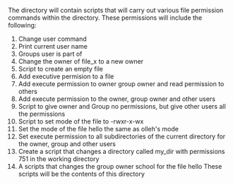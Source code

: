 The directory will contain scripts that will carry out various file permission commands within the directory.
These permissions will include the following:
1. Change user command
2. Print current user name
3. Groups user is part of
4. Change the owner of file_x to a new owner
5. Script to create an empty file
6. Add executive permision to a file
7. Add execute permission to owner group owner and read permission to others
8. Add execute permission to the owner, group owner and other users
9. Script to give owner and Group no permissions, but give other users all the permissions
10. Script to set mode of the file to -rwxr-x-wx
11. Set the mode of the file hello the same as olleh's mode
12. Set execute permission to all subdirectories of the current directory for the owner, group and other users
13. Create a script that changes a directory called my_dir with permissions 751 in the working directory
14. A scripts that changes the group owner school for the file hello
These scripts will be the contents of this directory
